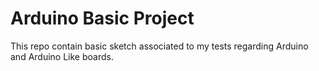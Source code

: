 # Arduino Basic Project

This repo contain basic sketch associated to my tests regarding Arduino and Arduino Like boards.
